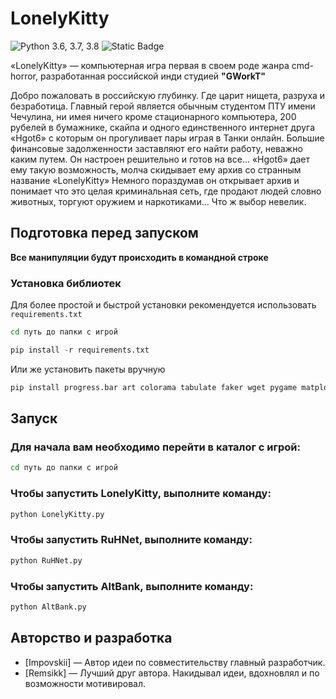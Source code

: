 # LonelyKitty
![Python 3.6, 3.7, 3.8](http://img.shields.io/pypi/pyversions/clubhouse?color=blueviolet)
![Static Badge](https://img.shields.io/badge/Pre-Alpha)


«LonelyKitty» — компьютерная игра первая в своем роде жанра cmd-horror, разработанная российской инди студией **"GWorkT"**

Добро пожаловать в российскую глубинку. Где царит нищета, разруха и безработица.
Главный герой является обычным студентом ПТУ имени Чечулина, ни имея ничего кроме стационарного компьютера, 200 рубелей в бумажнике, скайпа 
и одного единственного интернет друга «Hgot6» с которым он прогуливает пары играя в Танки онлайн.
Большие финансовые задолженности заставляют его найти работу, неважно каким путем. Он настроен решительно и готов на все...
«Hgot6» дает ему такую возможность, молча скидывает ему архив со странным название «LonelyKitty»
Немного пораздумав он открывает архив и понимает что это целая криминальная сеть, где продают людей словно животных, торгуют оружием и наркотиками...
Что ж выбор невелик.



## Подготовка перед запуском
**Все манипуляции будут проиcходить в командной строке**
### Установка библиотек
Для более простой и быстрой установки рекомендуется использовать ```requirements.txt```
  ```cmd
cd путь до папки с игрой
```

  ```python
pip install -r requirements.txt
```
                          
Или же установить пакеты вручную 
  ```python
pip install progress.bar art colorama tabulate faker wget pygame matplotlib
```

## Запуск
### Для начала вам необходимо перейти в каталог с игрой:
```cmd
cd путь до папки с игрой
```
### Чтобы запустить LonelyKitty, выполните команду:

```cmd
python LonelyKitty.py
```
### Чтобы запустить RuHNet, выполните команду:
```cmd
python RuHNet.py
```
### Чтобы запустить AltBank, выполните команду:
```cmd
python AltBank.py
```



## Авторство и разработка
- [Impovskii] — Автор идеи по совместительству главный разработчик.
- [Remsikk] — Лучший друг автора. Накидывал идеи, вдохновлял и по возможности мотивировал.
